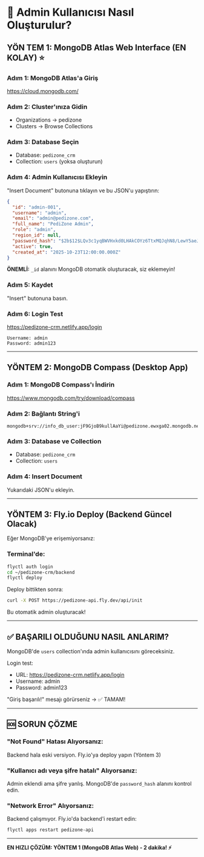 # 🔐 Admin Kullanıcısı Nasıl Oluşturulur?

## YÖN TEM 1: MongoDB Atlas Web Interface (EN KOLAY) ⭐

### Adım 1: MongoDB Atlas'a Giriş
https://cloud.mongodb.com/

### Adım 2: Cluster'ınıza Gidin
- Organizations → pedizone
- Clusters → Browse Collections

### Adım 3: Database Seçin
- Database: `pedizone_crm`
- Collection: `users` (yoksa oluşturun)

### Adım 4: Admin Kullanıcısı Ekleyin
"Insert Document" butonuna tıklayın ve bu JSON'u yapıştırın:

```json
{
  "id": "admin-001",
  "username": "admin",
  "email": "admin@pedizone.com",
  "full_name": "PediZone Admin",
  "role": "admin",
  "region_id": null,
  "password_hash": "$2b$12$LQv3c1yqBWVHxkd0LHAkCOYz6TtxMQJqhN8/LewY5aeJEcPazpqLu",
  "active": true,
  "created_at": "2025-10-23T12:00:00.000Z"
}
```

**ÖNEMLİ:** `_id` alanını MongoDB otomatik oluşturacak, siz eklemeyin!

### Adım 5: Kaydet
"Insert" butonuna basın.

### Adım 6: Login Test
https://pedizone-crm.netlify.app/login

```
Username: admin
Password: admin123
```

---

## YÖNTEM 2: MongoDB Compass (Desktop App)

### Adım 1: MongoDB Compass'ı İndirin
https://www.mongodb.com/try/download/compass

### Adım 2: Bağlantı String'i
```
mongodb+srv://info_db_user:jF9GjoB9kullAaYi@pedizone.ewxga02.mongodb.net/
```

### Adım 3: Database ve Collection
- Database: `pedizone_crm`
- Collection: `users`

### Adım 4: Insert Document
Yukarıdaki JSON'u ekleyin.

---

## YÖNTEM 3: Fly.io Deploy (Backend Güncel Olacak)

Eğer MongoDB'ye erişemiyorsanız:

### Terminal'de:
```bash
flyctl auth login
cd ~/pedizone-crm/backend
flyctl deploy
```

Deploy bittikten sonra:
```bash
curl -X POST https://pedizone-api.fly.dev/api/init
```

Bu otomatik admin oluşturacak!

---

## ✅ BAŞARILI OLDUĞUNU NASIL ANLARIM?

MongoDB'de `users` collection'ında admin kullanıcısını göreceksiniz.

Login test:
- URL: https://pedizone-crm.netlify.app/login
- Username: admin
- Password: admin123

"Giriş başarılı!" mesajı görürseniz → ✅ TAMAM!

---

## 🆘 SORUN ÇÖZME

### "Not Found" Hatası Alıyorsanız:
Backend hala eski versiyon. Fly.io'ya deploy yapın (Yöntem 3)

### "Kullanıcı adı veya şifre hatalı" Alıyorsanız:
Admin eklendi ama şifre yanlış. MongoDB'de `password_hash` alanını kontrol edin.

### "Network Error" Alıyorsanız:
Backend çalışmıyor. Fly.io'da backend'i restart edin:
```bash
flyctl apps restart pedizone-api
```

---

**EN HIZLI ÇÖZÜM: YÖNTEM 1 (MongoDB Atlas Web) - 2 dakika! ⚡**

